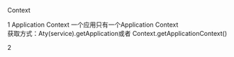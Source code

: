 Context

1 Application Context
一个应用只有一个Application Context  
获取方式：Aty(service).getApplication或者 Context.getApplicationContext()

2 